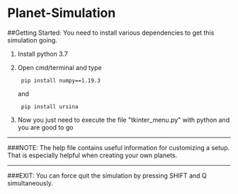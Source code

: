 # Planet-Simulation


##Getting Started:
You need to install various dependencies to get this simulation going.

1) Install python 3.7

2) Open cmd/terminal and type

        pip install numpy==1.19.3
    and
        
        pip install ursina

3) Now you just need to execute the file "tkinter_menu.py" with python and you are good to go

----------------------------------------------------------------------------

###NOTE:
The help file contains useful information for customizing
a setup. That is especially helpful when creating your own planets.

----------------------------------------------------------------------------

###EXIT:
You can force quit the simulation by pressing SHIFT and Q simultaneously.